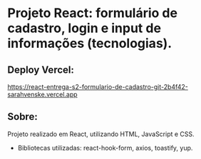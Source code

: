 # Projeto React: formulário de cadastro, login e input de informações (tecnologias).

## Deploy Vercel: 
https://react-entrega-s2-formulario-de-cadastro-git-2b4f42-sarahvenske.vercel.app

## Sobre:
Projeto realizado em React, utilizando HTML, JavaScript e CSS. 
- Bibliotecas utilizadas: react-hook-form, axios, toastify, yup.
